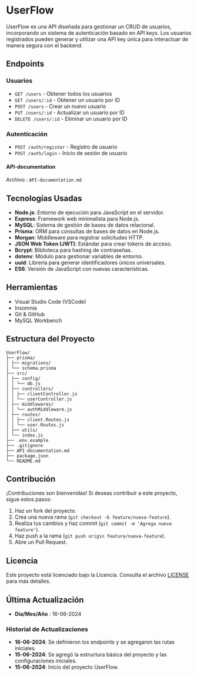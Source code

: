 # UserFlow

UserFlow es una API diseñada para gestionar un CRUD de usuarios, incorporando un sistema de autenticación basado en API keys. Los usuarios registrados pueden generar y utilizar una API key única para interactuar de manera segura con el backend.

## Endpoints

### Usuarios
- `GET /users` - Obtener todos los usuarios
- `GET /users/:id` - Obtener un usuario por ID
- `POST /users` - Crear un nuevo usuario
- `PUT /users/:id` - Actualizar un usuario por ID
- `DELETE /users/:id` - Eliminar un usuario por ID

### Autenticación
- `POST /auth/register` - Registro de usuario
- `POST /auth/login` - Inicio de sesión de usuario

#### API-documentation

Archivo : ```API-documentation.md```

## Tecnologías Usadas

- **Node.js**: Entorno de ejecución para JavaScript en el servidor.
- **Express**: Framework web minimalista para Node.js.
- **MySQL**: Sistema de gestión de bases de datos relacional.
- **Prisma**: ORM para consultas de bases de datos en Node.js.
- **Morgan**: Middleware para registrar solicitudes HTTP.
- **JSON Web Token (JWT)**: Estándar para crear tokens de acceso.
- **Bcrypt**: Biblioteca para hashing de contraseñas.
- **dotenv**: Módulo para gestionar variables de entorno.
- **uuid**: Librería para generar identificadores únicos universales.
- **ES6**: Versión de JavaScript con nuevas características.

## Herramientas

- Visual Studio Code (VSCode)
- Insomnia
- Git & GitHub
- MySQL Workbench

## Estructura del Proyecto

```
UserFlow/
├── prisma/
│ ├── migrations/
│ └── schema.prisma
├── src/
│ ├── config/
│ │ └── db.js
│ ├── controllers/
│ │ ├── clientController.js
│ │ └── userController.js
│ ├── middlewares/
│ │ └── authMiddleware.js
│ ├── routes/
│ │ ├── client.Routes.js
│ │ └── user.Routes.js
│ ├── utils/
│ └── index.js
├── .env.example
├── .gitignore
├── API-documentation.md
├── package.json
└── README.md
```

## Contribución

¡Contribuciones son bienvenidas! Si deseas contribuir a este proyecto, sigue estos pasos:

1. Haz un fork del proyecto.
2. Crea una nueva rama (`git checkout -b feature/nueva-feature`).
3. Realiza tus cambios y haz commit (`git commit -m 'Agrega nueva feature'`).
4. Haz push a la rama (`git push origin feature/nueva-feature`).
5. Abre un Pull Request.

## Licencia

Este proyecto está licenciado bajo la Licencia. Consulta el archivo [LICENSE](LICENSE) para más detalles.

## Última Actualización

- **Dia/Mes/Año** : 16-06-2024

### Historial de Actualizaciones

- **16-06-2024**: Se definieron los endpoints y se agregaron las rutas iniciales.
- **15-06-2024**: Se agregó la estructura básica del proyecto y las configuraciones iniciales.
- **15-06-2024**: Inicio del proyecto UserFlow.
